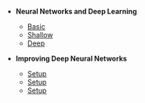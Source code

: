 - **Neural Networks and Deep Learning**

  - [Basic](neural-networks-and-deep-learning/basics)
  - [Shallow](neural-networks-and-deep-learning/shallow)
  - [Deep](neural-networks-and-deep-learning/deep)

- **Improving Deep Neural Networks**

  - [Setup](improving-deep-neural-networks/setup)
  - [Setup](improving-deep-neural-networks/setup)
  - [Setup](improving-deep-neural-networks/setup)
